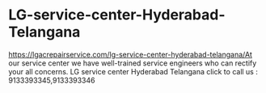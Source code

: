 # LG-service-center-Hyderabad-Telangana
https://lgacrepairservice.com/lg-service-center-hyderabad-telangana/At our service center we have well-trained service engineers who can rectify your all concerns. LG service center Hyderabad Telangana click to call us : 9133393345,9133393346 
